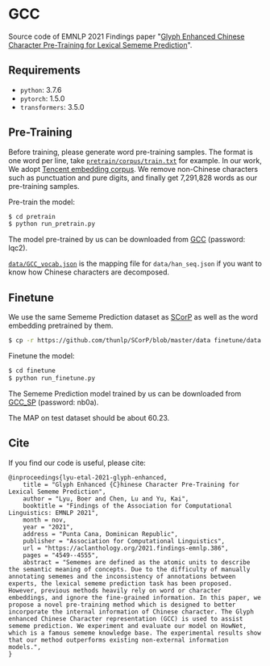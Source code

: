 # GCC
Source code of EMNLP 2021 Findings paper "[Glyph Enhanced Chinese Character Pre-Training for Lexical Sememe Prediction](https://aclanthology.org/2021.findings-emnlp.386)".

## Requirements
* `python`: 3.7.6
* `pytorch`: 1.5.0
* `transformers`: 3.5.0



## Pre-Training
Before training, please generate word pre-training samples. The format is one word per line, take [`pretrain/corpus/train.txt`](https://github.com/lbe0613/GCC/blob/main/pretrain/corpus/train.txt) for example. In our work, We adopt [Tencent embedding corpus](https://ai.tencent.com/ailab/nlp/en/embedding.html). We remove non-Chinese characters such as punctuation and pure digits, and finally get 7,291,828 words as our pre-training samples.

Pre-train the model:
```bash
$ cd pretrain
$ python run_pretrain.py
```

The model pre-trained by us can be downloaded from [GCC](https://pan.baidu.com/s/1uCCtnXexX-Tp-BuMxULyOQ) (password: lqc2). 

[`data/GCC_vocab.json`](https://github.com/lbe0613/GCC/blob/main/data/GCC_vocab.json) is the mapping file for `data/han_seq.json` if you want to know how Chinese characters are decomposed.


## Finetune
We use the same Sememe Prediction dataset as [SCorP](https://github.com/thunlp/SCorP/tree/master/data) as well as the word embedding pretrained by them.
```bash
$ cp -r https://github.com/thunlp/SCorP/blob/master/data finetune/data
```

Finetune the model:
```bash
$ cd finetune
$ python run_finetune.py
```
The Sememe Prediction model trained by us can be downloaded from [GCC_SP](https://pan.baidu.com/s/1GGXmqSEU-YAhFsIeetK_IQ) (password: nb0a).

The MAP on test dataset should be about 60.23.
## Cite
If you find our code is useful, please cite:
```
@inproceedings{lyu-etal-2021-glyph-enhanced,
    title = "Glyph Enhanced {C}hinese Character Pre-Training for Lexical Sememe Prediction",
    author = "Lyu, Boer and Chen, Lu and Yu, Kai",
    booktitle = "Findings of the Association for Computational Linguistics: EMNLP 2021",
    month = nov,
    year = "2021",
    address = "Punta Cana, Dominican Republic",
    publisher = "Association for Computational Linguistics",
    url = "https://aclanthology.org/2021.findings-emnlp.386",
    pages = "4549--4555",
    abstract = "Sememes are defined as the atomic units to describe the semantic meaning of concepts. Due to the difficulty of manually annotating sememes and the inconsistency of annotations between experts, the lexical sememe prediction task has been proposed. However, previous methods heavily rely on word or character embeddings, and ignore the fine-grained information. In this paper, we propose a novel pre-training method which is designed to better incorporate the internal information of Chinese character. The Glyph enhanced Chinese Character representation (GCC) is used to assist sememe prediction. We experiment and evaluate our model on HowNet, which is a famous sememe knowledge base. The experimental results show that our method outperforms existing non-external information models.",
}
```
